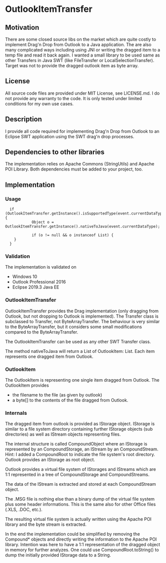 # OutlookItemTransfer

## Motivation
There are some closed source libs on the market which are quite costly to implement Drag'n Drop from Outlook to a Java application.
The are also many complicated ways including using JNI or writing the dragged item to a temp file and read it back again.
I wanted a small library to be used same as other Transfers in Java SWT (like FileTransfer or LocalSelectionTransfer).
Target was not to provide the dragged outlook item as byte array.

## License
All source code files are provided under MIT License, see LICENSE.md.
I do not provide any warranty to the code. It is only tested under limited conditions for my own use cases.

## Description
I provide all code required for implementing Drag'n Drop from Outlook to an Eclipse SWT application using the SWT drag'n drop processes.

## Dependencies to other libraries
The implementation relies on Apache Commons (StringUtils) and Apache POI Library. Both dependencies must be added to your project, too.


## Implementation

### Usage
			
      if (OutlookItemTransfer.getInstance().isSupportedType(event.currentDataType)) {
				Object o = OutlookItemTransfer.getInstance().nativeToJava(event.currentDataType);
			
				if (o != null && o instanceof List) {
        }
      }


### Validation
The implementation is validated on
* Windows 10
* Outlook Professional 2016
* Eclipse 2019.3 Java EE

### OutlookItemTransfer
OutlookItemTransfer provides the Drag implementation (only dragging from Outlook, but not dropping to Outlook is implemented). The Transfer class is subclassed to Transfer, not ByteArrayTransfer. The behaviour is very similar to the ByteArrayTransfer, but it considers some small modifications compared to the ByteArrayTransfer.

The OutlookItemTransfer can be used as any other SWT Transfer class.

The method nativeToJava will return a List of OutlookItem: List<OutlookItem>. Each item represents one dragged item from Outlook.
  
### OutlookItem
The OutlookItem is representing one single item dragged from Outlook. The OutlookItem provides
* the filename to the file (as given by outlook)
* a byte[] to the contents of the file dragged from Outlook.
 
### Internals
The dragged item from outlook is provided as IStorage object. IStorage is similar to a file system directory containing further IStorage objects (sub directories) as well as IStream objects representing files.
 
The internal structure is called CompoundObject where an IStorage is represented by an CompoundStorage, an IStream by an CompoundStream. Hint: I added a CompoundRoot to indicate the file system's root directory. Outlook provides an IStorage as root object.
 
Outlook provides a virtual file system of IStorages and IStreams which are 1:1 represented in a tree of CompoundStorage and CompoundStreams.

The data of the IStream is extracted and stored at each CompoundStream object.

The .MSG file is nothing else than a binary dump of the virtual file system plus some header informations. This is the same also for other Office files (.XLS, .DOC, etc.).

The resulting virtual file system is actually written using the Apache POI library and the byte stream is extracted.

In the end the implementation could be simplified by removing the Compound* objects and directly writing the information to the Apache POI library. Intention was here to have a 1:1 representation of the dragged object in memory for further analyzes. One could use CompoundRoot.toString() to dump the initially provided IStorage data to a String.

